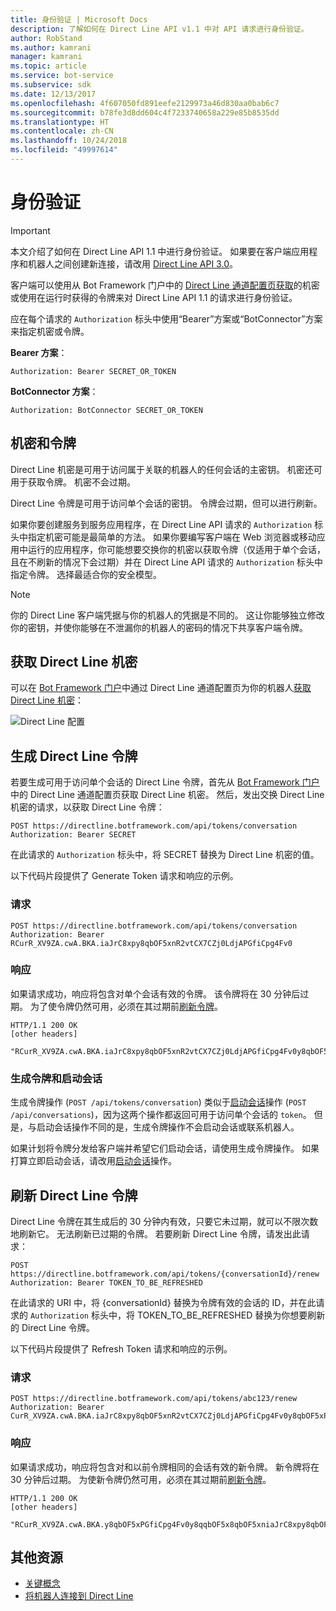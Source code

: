 ```yaml
---
title: 身份验证 | Microsoft Docs
description: 了解如何在 Direct Line API v1.1 中对 API 请求进行身份验证。
author: RobStand
ms.author: kamrani
manager: kamrani
ms.topic: article
ms.service: bot-service
ms.subservice: sdk
ms.date: 12/13/2017
ms.openlocfilehash: 4f607050fd891eefe2129973a46d830aa0bab6c7
ms.sourcegitcommit: b78fe3d8dd604c4f7233740658a229e85b8535dd
ms.translationtype: HT
ms.contentlocale: zh-CN
ms.lasthandoff: 10/24/2018
ms.locfileid: "49997614"
---
```

# <a name="authentication"></a>身份验证

> [!IMPORTANT]
> 本文介绍了如何在 Direct Line API 1.1 中进行身份验证。 如果要在客户端应用程序和机器人之间创建新连接，请改用 [Direct Line API 3.0](bot-framework-rest-direct-line-3-0-authentication.md)。

客户端可以使用从 Bot Framework 门户中的 [Direct Line 通道配置页获取](../bot-service-channel-connect-directline.md)的机密或使用在运行时获得的令牌来对 Direct Line API 1.1 的请求进行身份验证。

应在每个请求的 `Authorization` 标头中使用“Bearer”方案或“BotConnector”方案来指定机密或令牌。 

**Bearer 方案**：
```http
Authorization: Bearer SECRET_OR_TOKEN
```

**BotConnector 方案**：
```http
Authorization: BotConnector SECRET_OR_TOKEN
```

## <a name="secrets-and-tokens"></a>机密和令牌

Direct Line 机密是可用于访问属于关联的机器人的任何会话的主密钥。 机密还可用于获取令牌。 机密不会过期。 

Direct Line 令牌是可用于访问单个会话的密钥。 令牌会过期，但可以进行刷新。 

如果你要创建服务到服务应用程序，在 Direct Line API 请求的 `Authorization` 标头中指定机密可能是最简单的方法。 如果你要编写客户端在 Web 浏览器或移动应用中运行的应用程序，你可能想要交换你的机密以获取令牌（仅适用于单个会话，且在不刷新的情况下会过期）并在 Direct Line API 请求的 `Authorization` 标头中指定令牌。 选择最适合你的安全模型。

> [!NOTE]
> 你的 Direct Line 客户端凭据与你的机器人的凭据是不同的。 这让你能够独立修改你的密钥，并使你能够在不泄漏你的机器人的密码的情况下共享客户端令牌。 

## <a name="get-a-direct-line-secret"></a>获取 Direct Line 机密

可以在 <a href="https://dev.botframework.com/" target="_blank">Bot Framework 门户</a>中通过 Direct Line 通道配置页为你的机器人[获取 Direct Line 机密](../bot-service-channel-connect-directline.md)：

![Direct Line 配置](../media/direct-line-configure.png)

## <a id="generate-token"></a> 生成 Direct Line 令牌

若要生成可用于访问单个会话的 Direct Line 令牌，首先从 <a href="https://dev.botframework.com/" target="_blank">Bot Framework 门户</a>中的 Direct Line 通道配置页获取 Direct Line 机密。 然后，发出交换 Direct Line 机密的请求，以获取 Direct Line 令牌：

```http
POST https://directline.botframework.com/api/tokens/conversation
Authorization: Bearer SECRET
```

在此请求的 `Authorization` 标头中，将 SECRET 替换为 Direct Line 机密的值。

以下代码片段提供了 Generate Token 请求和响应的示例。

### <a name="request"></a>请求

```http
POST https://directline.botframework.com/api/tokens/conversation
Authorization: Bearer RCurR_XV9ZA.cwA.BKA.iaJrC8xpy8qbOF5xnR2vtCX7CZj0LdjAPGfiCpg4Fv0
```

### <a name="response"></a>响应

如果请求成功，响应将包含对单个会话有效的令牌。 该令牌将在 30 分钟后过期。 为了使令牌仍然可用，必须在其过期前[刷新令牌](#refresh-token)。

```http
HTTP/1.1 200 OK
[other headers]

"RCurR_XV9ZA.cwA.BKA.iaJrC8xpy8qbOF5xnR2vtCX7CZj0LdjAPGfiCpg4Fv0y8qbOF5xPGfiCpg4Fv0y8qqbOF5x8qbOF5xn"
```

### <a name="generate-token-versus-start-conversation"></a>生成令牌和启动会话

生成令牌操作 (`POST /api/tokens/conversation`) 类似于[启动会话](bot-framework-rest-direct-line-1-1-start-conversation.md)操作 (`POST /api/conversations`)，因为这两个操作都返回可用于访问单个会话的 `token`。 但是，与启动会话操作不同的是，生成令牌操作不会启动会话或联系机器人。 

如果计划将令牌分发给客户端并希望它们启动会话，请使用生成令牌操作。 如果打算立即启动会话，请改用[启动会话](bot-framework-rest-direct-line-1-1-start-conversation.md)操作。

## <a id="refresh-token"></a> 刷新 Direct Line 令牌

Direct Line 令牌在其生成后的 30 分钟内有效，只要它未过期，就可以不限次数地刷新它。 无法刷新已过期的令牌。 若要刷新 Direct Line 令牌，请发出此请求：

```http
POST https://directline.botframework.com/api/tokens/{conversationId}/renew
Authorization: Bearer TOKEN_TO_BE_REFRESHED
```

在此请求的 URI 中，将 {conversationId} 替换为令牌有效的会话的 ID，并在此请求的 `Authorization` 标头中，将 TOKEN_TO_BE_REFRESHED 替换为你想要刷新的 Direct Line 令牌。

以下代码片段提供了 Refresh Token 请求和响应的示例。

### <a name="request"></a>请求

```http
POST https://directline.botframework.com/api/tokens/abc123/renew
Authorization: Bearer CurR_XV9ZA.cwA.BKA.iaJrC8xpy8qbOF5xnR2vtCX7CZj0LdjAPGfiCpg4Fv0y8qbOF5xPGfiCpg4Fv0y8qqbOF5x8qbOF5xn
```

### <a name="response"></a>响应

如果请求成功，响应将包含对和以前令牌相同的会话有效的新令牌。 新令牌将在 30 分钟后过期。 为使新令牌仍然可用，必须在其过期前[刷新令牌](#refresh-token)。

```http
HTTP/1.1 200 OK
[other headers]

"RCurR_XV9ZA.cwA.BKA.y8qbOF5xPGfiCpg4Fv0y8qqbOF5x8qbOF5xniaJrC8xpy8qbOF5xnR2vtCX7CZj0LdjAPGfiCpg4Fv0"
```

## <a name="additional-resources"></a>其他资源

- [关键概念](bot-framework-rest-direct-line-1-1-concepts.md)
- [将机器人连接到 Direct Line](../bot-service-channel-connect-directline.md)